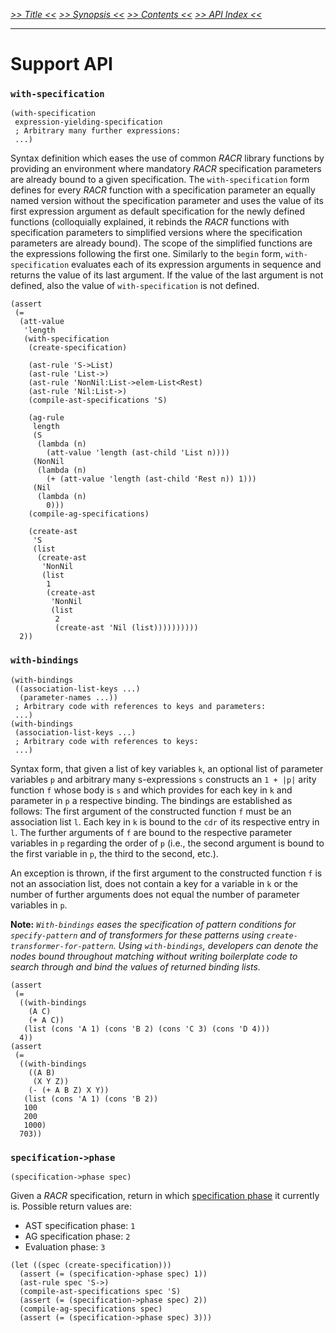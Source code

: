 _[>> Title <<](title.md) [>> Synopsis <<](synopsis.md) [>> Contents <<](contents.md) [>> API Index <<](api-index.md)_
___

# Support API

### `with-specification`

```
(with-specification
 expression-yielding-specification
 ; Arbitrary many further expressions:
 ...)
```

Syntax definition which eases the use of common _RACR_ library functions by providing an environment where mandatory _RACR_ specification parameters are already bound to a given specification. The `with-specification` form defines for every _RACR_ function with a specification parameter an equally named version without the specification parameter and uses the value of its first expression argument as default specification for the newly defined functions (colloquially explained, it rebinds the _RACR_ functions with specification parameters to simplified versions where the specification parameters are already bound). The scope of the simplified functions are the expressions following the first one. Similarly to the `begin` form, `with-specification` evaluates each of its expression arguments in sequence and returns the value of its last argument. If the value of the last argument is not defined, also the value of `with-specification` is not defined.

```
(assert
 (=
  (att-value
   'length
   (with-specification
    (create-specification)
    
    (ast-rule 'S->List)
    (ast-rule 'List->)
    (ast-rule 'NonNil:List->elem-List<Rest)
    (ast-rule 'Nil:List->)
    (compile-ast-specifications 'S)
    
    (ag-rule
     length
     (S
      (lambda (n)
        (att-value 'length (ast-child 'List n))))
     (NonNil
      (lambda (n)
        (+ (att-value 'length (ast-child 'Rest n)) 1)))
     (Nil
      (lambda (n)
        0)))
    (compile-ag-specifications)
    
    (create-ast
     'S
     (list
      (create-ast
       'NonNil
       (list
        1
        (create-ast
         'NonNil
         (list
          2
          (create-ast 'Nil (list))))))))))
  2))
```

### `with-bindings`

```
(with-bindings
 ((association-list-keys ...)
  (parameter-names ...))
 ; Arbitrary code with references to keys and parameters:
 ...)
(with-bindings
 (association-list-keys ...)
 ; Arbitrary code with references to keys:
 ...)
```

Syntax form, that given a list of key variables `k`, an optional list of parameter variables `p` and arbitrary many s-expressions `s` constructs an `1 + |p|` arity function `f` whose body is `s` and which provides for each key in `k` and parameter in `p` a respective binding. The bindings are established as follows: The first argument of the constructed function `f` must be an association list `l`. Each key in `k` is bound to the `cdr` of its respective entry in `l`. The further arguments of `f` are bound to the respective parameter variables in `p` regarding the order of `p` (i.e., the second argument is bound to the first variable in `p`, the third to the second, etc.).

An exception is thrown, if the first argument to the constructed function `f` is not an association list, does not contain a key for a variable in `k` or the number of further arguments does not equal the number of parameter variables in `p`.

**Note:** _`With-bindings` eases the specification of pattern conditions for `specify-pattern` and of transformers for these patterns using `create-transformer-for-pattern`. Using `with-bindings`, developers can denote the nodes bound throughout matching without writing boilerplate code to search through and bind the values of returned binding lists._

```
(assert
 (=
  ((with-bindings
    (A C)
    (+ A C))
   (list (cons 'A 1) (cons 'B 2) (cons 'C 3) (cons 'D 4)))
  4))
(assert
 (=
  ((with-bindings
    ((A B)
     (X Y Z))
    (- (+ A B Z) X Y))
   (list (cons 'A 1) (cons 'B 2))
   100
   200
   1000)
  703))
```

### `specification->phase`

```
(specification->phase spec)
```

Given a _RACR_ specification, return in which [specification phase](architecture.md#api) it currently is. Possible return values are:
  * AST specification phase: `1`
  * AG specification phase:  `2`
  * Evaluation phase: `3`

```
(let ((spec (create-specification)))
  (assert (= (specification->phase spec) 1))
  (ast-rule spec 'S->)
  (compile-ast-specifications spec 'S)
  (assert (= (specification->phase spec) 2))
  (compile-ag-specifications spec)
  (assert (= (specification->phase spec) 3)))
```
